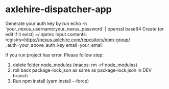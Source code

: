 # axlehire-dispatcher-app

Generate your auth key by run echo -n 'your_nexus_username:your_nexus_password' | openssl base64
Create (or edit if it exist) ~/.npmrc
Input contents:
  registry=https://nexus.axlehire.com/repository/npm-group/
  _auth=your_above_auth_key
  email=your_email

If you run project has error. Please follow step:
 1. delete folder node_modules (macos: rm -rf node_modules)
 2. roll back package-lock.json as same as package-lock.json in DEV branch
 3. Run npm install (yarn install --force)
